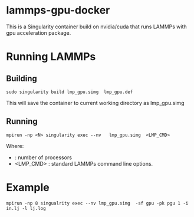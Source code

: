 # lammps-gpu-docker
This is a Singularity container build on nvidia/cuda that runs LAMMPs with gpu acceleration package.

# Running LAMMPs

## Building

```sudo singularity build lmp_gpu.simg  lmp_gpu.def```

This will save the container to current working directory as lmp_gpu.simg

## Running

```mpirun -np <N> singularity exec --nv   lmp_gpu.simg  <LMP_CMD>```

Where:
- <N> : number of processors
- <LMP_CMD> :  standard LAMMPs command line options.

# Example

```mpirun -np 8 singualrity exec --nv lmp_gpu.simg  -sf gpu -pk pgu 1 -i in.lj -l lj.log```
